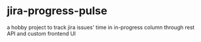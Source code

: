 # jira-progress-pulse
a hobby project to track jira issues' time in in-progress column through rest API and custom frontend UI
